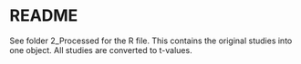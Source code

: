 # README

See folder 2_Processed for the R file.
This contains the original studies into one object.
All studies are converted to t-values.
